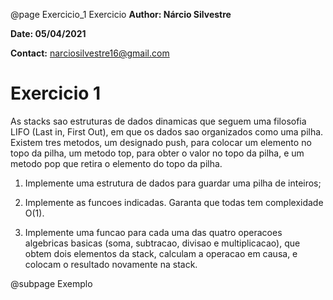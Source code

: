 @page Exercicio_1 Exercicio
**Author: Nárcio Silvestre**

**Date: 05/04/2021**

**Contact:** narciosilvestre16@gmail.com
# Exercicio 1

As stacks sao estruturas de dados dinamicas que seguem uma filosofia LIFO (Last in, First Out),
em que os dados sao organizados como uma pilha. Existem tres metodos, um designado push, para
colocar um elemento no topo da pilha, um metodo top, para obter o valor no topo da pilha, e um
metodo pop que retira o elemento do topo da pilha.

1. Implemente uma estrutura de dados para guardar uma pilha de inteiros;

2. Implemente as funcoes indicadas. Garanta que todas tem complexidade O(1).

3. Implemente uma funcao para cada uma das quatro operacoes algebricas basicas (soma, subtracao, divisao e          multiplicacao), que obtem dois elementos da stack, calculam a operacao em
causa, e colocam o resultado novamente na stack.

@subpage Exemplo
